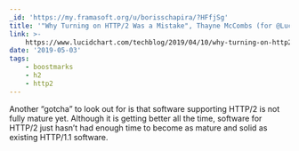 ```yaml
---
_id: 'https://my.framasoft.org/u/borisschapira/?HFfjSg'
title: '"Why Turning on HTTP/2 Was a Mistake", Thayne McCombs (for @Lucidchart)'
link: >-
    https://www.lucidchart.com/techblog/2019/04/10/why-turning-on-http2-was-a-mistake/
date: '2019-05-03'
tags:
    - boostmarks
    - h2
    - http2
---
```


<div class="markdown"><p>Another “gotcha” to look out for is that software supporting HTTP/2 is not fully mature yet. Although it is getting better all the time, software for HTTP/2 just hasn’t had enough time to become as mature and solid as existing HTTP/1.1 software.
</p></div>
